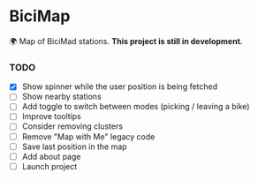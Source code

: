 # BiciMap

🌍 Map of BiciMad stations. **This project is still in development.**

### TODO

- [x] Show spinner while the user position is being fetched
- [ ] Show nearby stations
- [ ] Add toggle to switch between modes (picking / leaving a bike)
- [ ] Improve tooltips
- [ ] Consider removing clusters
- [ ] Remove "Map with Me" legacy code
- [ ] Save last position in the map
- [ ] Add about page
- [ ] Launch project
